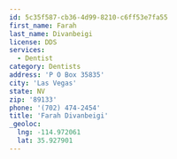 ```yaml
---
id: 5c35f587-cb36-4d99-8210-c6ff53e7fa55
first_name: Farah
last_name: Divanbeigi
license: DDS
services:
  - Dentist
category: Dentists
address: 'P O Box 35835'
city: 'Las Vegas'
state: NV
zip: '89133'
phone: '(702) 474-2454'
title: 'Farah Divanbeigi'
_geoloc:
  lng: -114.972061
  lat: 35.927901
---
```

